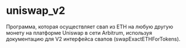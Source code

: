 # uniswap_v2
Программа, которая осуществляет свап из ETH на любую другую монету на платформе Uniswap в сети Arbitrum,
используя документацию для V2 интерфейса свапов (swapExactETHForTokens).
